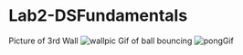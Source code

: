 # Lab2-DSFundamentals
Picture of 3rd Wall
![wallpic](https://user-images.githubusercontent.com/59737925/139460069-e4d0897f-1c39-49d8-a93a-9647a70d057d.PNG)
Gif of ball bouncing
![pongGif](https://user-images.githubusercontent.com/59737925/139454317-88e5730a-5f75-4e17-80fa-2840d0ae62b9.gif)
